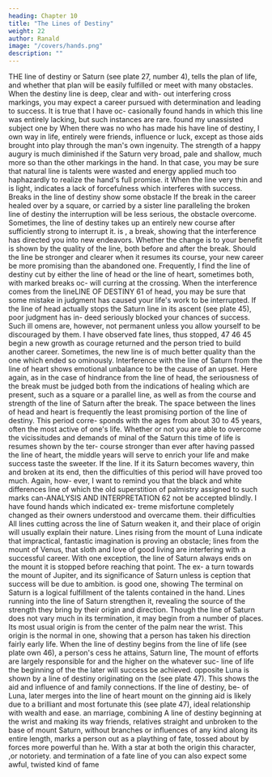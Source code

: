 ```yaml
---
heading: Chapter 10
title: "The Lines of Destiny"
weight: 22
author: Ranald
image: "/covers/hands.png"
description: ""
---
```



THE line of destiny or Saturn (see plate 27, number 4), tells the
plan of life, and whether that plan will be easily fulfilled or meet
with many obstacles. When the destiny line is deep, clear and with-
out interfering cross markings, you may expect a career pursued with
determination and leading to success. It is true that I have oc-
casionally found hands in which this line was entirely lacking, but
such instances are rare.
found
my
unassisted
subject one
by
When
there
was no
who has made
his
have
line of destiny, I
own way
in
life,
entirely
were
friends, influence or luck, except as those aids
brought into play through the man's own ingenuity.
The strength of a happy augury is much diminished
if
the Saturn
very broad, pale and shallow, much more so than the other
markings in the hand. In that case, you may be sure that natural
line is
talents were
wasted and energy applied much too haphazardly to
realize the hand's full promise.
it
When
the line
very thin and
is
light,
indicates a lack of forcefulness which interferes with success.
Breaks in the
line of destiny
show some obstacle
If the
break
in the career
healed over by a
square, or carried by a sister line paralleling the broken line of
destiny the interruption will be less serious, the obstacle overcome.
Sometimes, the line of destiny takes up an entirely new course after
sufficiently strong to interrupt
it.
is
,
a break, showing that the interference has directed you into new
endeavors. Whether the change is to your benefit is shown by the
quality of the line, both before and after the break. Should the line
be stronger and clearer when it resumes its course, your new career
be more promising than the abandoned one.
Frequently, I find the line of destiny cut by either the line of
head or the line of heart, sometimes both, with marked breaks oc-
will
curring at the crossing.
When
the interference
comes from the
lineLINE OF DESTINY
61
of head, you may be sure that some mistake in judgment has caused
your life's work to be interrupted. If the line of head actually stops
the Saturn line in its ascent (see plate 45), poor judgment has in-
deed seriously blocked your chances of success. Such ill omens are,
however, not permanent unless you allow yourself to be discouraged
by them.
I
have observed
fate lines, thus stopped,
47
46
45
begin a new
growth as courage returned and the person tried to build another
career. Sometimes, the new line is of much better quality than the
one which ended so ominously.
Interference with the line of Saturn from the line of heart shows
emotional unbalance to be the cause of an upset. Here again, as in
the case of hindrance from the line of head, the seriousness of the
break must be judged both from the indications of healing which
are present, such as a square or a parallel line, as well as from the
course and strength of the line of Saturn after the break.
The space between the lines of head and heart is frequently the
least promising portion of the line of destiny. This period corre-
sponds with the ages from about 30 to 45 years, often the most
active of one's life. Whether or not you are able to overcome the
vicissitudes
and demands of
minal of the Saturn
this time of life is
resumes
shown by the
ter-
course stronger than
ever after having passed the line of heart, the middle years will
serve to enrich your life and make success taste the sweeter. If the
line.
If
it
its
Saturn becomes wavery, thin and broken at its end, then the
difficulties of this period will have proved too much. Again, how-
ever, I want to remind you that the black and white differences
line of
which the old superstition of palmistry assigned
to such
marks can-ANALYSIS AND INTERPRETATION
62
not be accepted blindly. I have found hands which indicated ex-
treme misfortune completely changed as their owners understood
and overcame them.
their difficulties
All lines cutting across the line of Saturn weaken it, and their
place of origin will usually explain their nature. Lines rising from the
mount
of
Luna
indicate that impractical, fantastic imagination
is
proving an obstacle; lines from the mount of Venus, that sloth and
love of good living are interfering with a successful career.
With one exception, the line of Saturn always ends on the mount
it is stopped before reaching that point. The ex-
a turn towards the mount of Jupiter, and its significance
of Saturn unless
is
ception
that success will be due to ambition.
is
good one, showing
The
terminal on Saturn
is
a
logical fulfillment of the talents contained in the
hand.
Lines running into the line of Saturn strengthen it, revealing the
source of the strength they bring by their origin and direction.
Though the line of Saturn does not vary much in its termination,
it may begin from a number of places. Its most usual origin is from
the center of the palm near the wrist. This origin is the normal
in
one, showing that a person has taken his direction fairly early
life. When the line of destiny begins from the line of life (see plate
own
46), a person's
cess
he
attains,
Saturn line,
The
mount of
efforts are largely responsible for
and the higher on the
whatever suc-
line of life the beginning of the
the later will success be achieved.
opposite
Luna
is
shown by a
line of destiny originating
on the
(see plate 47). This shows the aid and influence of
and family connections. If the line of destiny, be-
of Luna, later merges into the line of heart
mount
on
the
ginning
aid
is likely due to a brilliant and most fortunate
this
(see plate 47),
ideal relationship with wealth and ease.
an
marriage, combining
A line of destiny beginning at the wrist and making its way
friends, relatives
straight
and unbroken
to the base of
mount
Saturn, without branches
or influences of any kind along its entire length, marks a person out
as a plaything of fate, tossed about by forces more powerful than
he.
With a
star at both the origin
this character,
,or
notoriety.
and termination of a
fate line of
you can also expect some awful, twisted kind of fame

